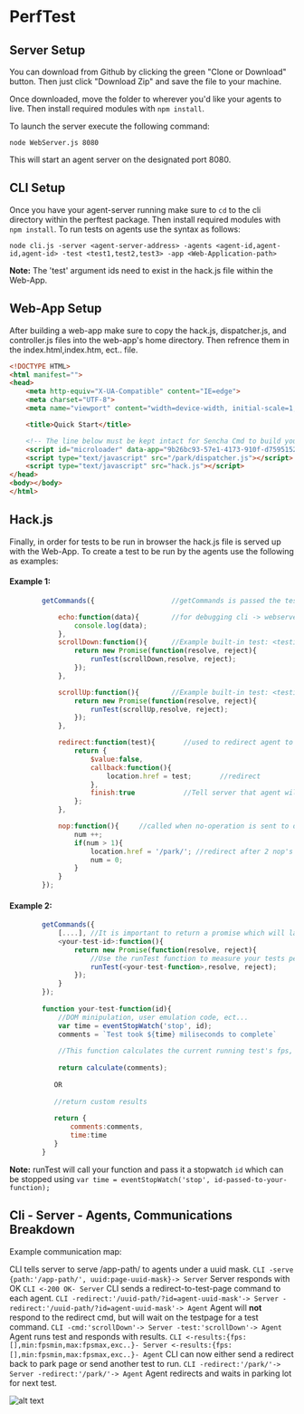 # PerfTest

## Server Setup

You can download from Github by clicking the green "Clone or Download" button. Then
just click "Download Zip" and save the file to your machine.

Once downloaded, move the folder to wherever you'd like your agents to live.
Then install required modules with `npm install`.

To launch the server execute the following command:

    node WebServer.js 8080
    
This will start an agent server on the designated port 8080.

## CLI Setup

Once you have your agent-server running make sure to `cd` to the cli directory within the perftest package.
Then install required modules with `npm install`.
To run tests on agents use the syntax as follows:

    node cli.js -server <agent-server-address> -agents <agent-id,agent-id,agent-id> -test <test1,test2,test3> -app <Web-Application-path>

**Note:** The 'test' argument ids need to exist in the hack.js file within the Web-App.

## Web-App Setup
After building a web-app make sure to copy the hack.js, dispatcher.js, and controller.js files into the web-app's home directory.
Then refrence them in the index.html,index.htm, ect.. file.
```html
<!DOCTYPE HTML>
<html manifest="">
<head>
    <meta http-equiv="X-UA-Compatible" content="IE=edge">
    <meta charset="UTF-8">
    <meta name="viewport" content="width=device-width, initial-scale=1, maximum-scale=10, user-scalable=yes">

    <title>Quick Start</title>

    <!-- The line below must be kept intact for Sencha Cmd to build your application -->
    <script id="microloader" data-app="9b26bc93-57e1-4173-910f-d75951525cfc" type="text/javascript" src="bootstrap.js"></script>
    <script type="text/javascript" src="/park/dispatcher.js"></script>  //refrence dispatcher.js
    <script type="text/javascript" src="hack.js"></script>              //refrence hack.js
</head>
<body></body>
</html>
```



## Hack.js 

Finally, in order for tests to be run in browser the hack.js file is served up with the Web-App.
To create a test to be run by the agents use the following as examples:
#### Example 1:
```javascript
        getCommands({                   //getCommands is passed the tests to-be-run as an object to be called in dispatcher.js

            echo:function(data){        //for debugging cli -> webserver -> agent communications
                console.log(data);
            },
            scrollDown:function(){      //Example built-in test: <testid>:function(){...} 
                return new Promise(function(resolve, reject){
                    runTest(scrollDown,resolve, reject);
                });
            },

            scrollUp:function(){        //Example built-in test: <testid>:function(){...} 
                return new Promise(function(resolve, reject){
                    runTest(scrollUp,resolve, reject);
                });
            },

            redirect:function(test){       //used to redirect agent to parking lot or other test pages ##DO NOT REMOVE##
                return {
                    $value:false,
                    callback:function(){
                        location.href = test;       //redirect
                    },
                    finish:true            //Tell server that agent will not be responding
                };
            },

            nop:function(){     //called when no-operation is sent to dispatcher.js ##DO NOT REMOVE##
                num ++;
                if(num > 1){
                    location.href = '/park/'; //redirect after 2 nop's
                    num = 0;
                }
            }
        });
```
#### Example 2: 
```javascript
        getCommands({
            [....], //It is important to return a promise which will later receive your tests results.
            <your-test-id>:function(){ 
                return new Promise(function(resolve, reject){
                    //Use the runTest function to measure your tests performance
                    runTest(<your-test-function>,resolve, reject); 
                });
            }
        });
        
        function your-test-function(id){
            //DOM minipulation, user emulation code, ect...
            var time = eventStopWatch('stop', id);
            comments = `Test took ${time} miliseconds to complete`
            
            //This function calculates the current running test's fps, loadtime, and any test comments, then the data is returned back to your function.
            
            return calculate(comments);
            
           OR
           
           //return custom results
           
           return {
               comments:comments,
               time:time 
           }
        }
```
        
**Note:** runTest will call your function and pass it a stopwatch `id` which can be stopped using `var time = eventStopWatch('stop', id-passed-to-your-function);`

## Cli - Server - Agents, Communications Breakdown

Example communication map:

CLI tells server to serve /app-path/ to agents under a uuid mask.
`CLI -serve {path:'/app-path/', uuid:page-uuid-mask}-> Server`
Server responds with OK
`CLI <-200 OK- Server`
CLI sends a redirect-to-test-page command to each agent.
`CLI -redirect:'/uuid-path/?id=agent-uuid-mask'-> Server -redirect:'/uuid-path/?id=agent-uuid-mask'-> Agent`
Agent will **not** respond to the redirect cmd, but will wait on the testpage for a test command.
`CLI -cmd:'scrollDown'-> Server -test:'scrollDown'-> Agent`
Agent runs test and responds with results.
`CLI <-results:{fps:[],min:fpsmin,max:fpsmax,exc..}- Server <-results:{fps:[],min:fpsmin,max:fpsmax,exc..}- Agent`
CLI can now either send a redirect back to park page or send another test to run.
`CLI -redirect:'/park/'-> Server -redirect:'/park/'-> Agent`
Agent redirects and waits in parking lot for next test.



![alt text][logo]

[logo]: http://www.gmkfreelogos.com/logos/S/img/Sencha.gif "Sencha"
